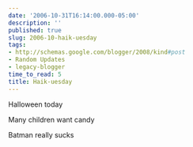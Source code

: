 ```yaml
---
date: '2006-10-31T16:14:00.000-05:00'
description: ''
published: true
slug: 2006-10-haik-uesday
tags:
- http://schemas.google.com/blogger/2008/kind#post
- Random Updates
- legacy-blogger
time_to_read: 5
title: Haik-uesday
---
```


Halloween today

Many children want candy

Batman really sucks
